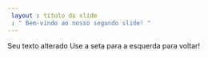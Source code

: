 ```yaml
---
 layout : título do slide
 : " Bem-vindo ao nosso segundo slide! "
---
```

Seu texto alterado
Use a seta para a esquerda para voltar!
